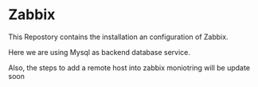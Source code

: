 # Zabbix

This Repostory contains the installation an configuration of Zabbix.

Here we are using Mysql as backend database service.

Also, the steps to add a remote host into zabbix moniotring will be update soon



